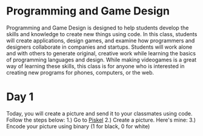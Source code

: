 # Programming and Game Design

Programming and Game Design is designed to help students develop the skills and knowledge to create new things using code.  In this class, students will create applications, design games, and examine how programmers and designers collaborate in companies and startups. Students will work alone and with others to generate original, creative work while learning the basics of programming languages and design. While making videogames is a great way of learning these skills, this class is for anyone who is interested in creating new programs for phones, computers, or the web.

# Day 1

Today, you will create a picture and send it to your classmates using code. Follow the steps below:
1.) Go to [Piskel](https://www.piskelapp.com/)
2.) Create a picture. Here's mine:
3.) Encode your picture using binary (1 for black, 0 for white)
